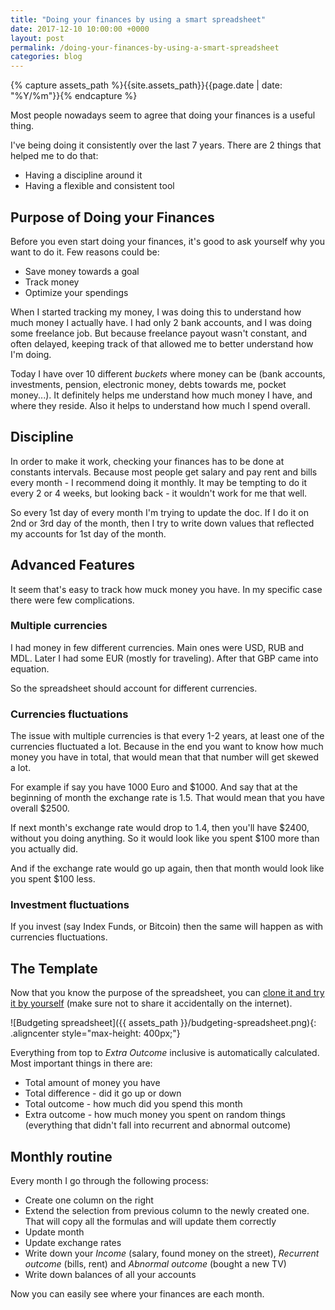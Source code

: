 ```yaml
---
title: "Doing your finances by using a smart spreadsheet"
date: 2017-12-10 10:00:00 +0000
layout: post
permalink: /doing-your-finances-by-using-a-smart-spreadsheet
categories: blog
---
```


{% capture assets_path %}{{site.assets_path}}{{page.date | date: "%Y/%m"}}{% endcapture %}

Most people nowadays seem to agree that doing your finances is a useful thing.

I've being doing it consistently over the last 7 years.
There are 2 things that helped me to do that:

* Having a discipline around it
* Having a flexible and consistent tool

## Purpose of Doing your Finances

Before you even start doing your finances, it's good to ask yourself why you want to do it.
Few reasons could be:

* Save money towards a goal
* Track money
* Optimize your spendings

When I started tracking my money, I was doing this to understand how much money I actually have.
I had only 2 bank accounts, and I was doing some freelance job.
But because freelance payout wasn't constant, and often delayed, keeping track of that allowed me to better understand how I'm doing.

Today I have over 10 different _buckets_ where money can be (bank accounts, investments, pension, electronic money, debts towards me, pocket money...). It definitely helps me understand how much money I have, and where they reside. Also it helps to understand how much I spend overall.

## Discipline

In order to make it work, checking your finances has to be done at constants intervals.
Because most people get salary and pay rent and bills every month - I recommend doing it monthly.
It may be tempting to do it every 2 or 4 weeks, but looking back - it wouldn't work for me that well.

So every 1st day of every month I'm trying to update the doc.
If I do it on 2nd or 3rd day of the month, then I try to write down values that reflected my accounts for 1st day of the month.

## Advanced Features

It seem that's easy to track how muck money you have.
In my specific case there were few complications.

### Multiple currencies

I had money in few different currencies.
Main ones were USD, RUB and MDL.
Later I had some EUR (mostly for traveling).
After that GBP came into equation.

So the spreadsheet should account for different currencies.

### Currencies fluctuations

The issue with multiple currencies is that every 1-2 years, at least one of the currencies fluctuated a lot.
Because in the end you want to know how much money you have in total, that would mean that that number will get skewed a lot.

For example if say you have 1000 Euro and $1000.
And say that at the beginning of month the exchange rate is 1.5.
That would mean that you have overall $2500.

If next month's exchange rate would drop to 1.4, then you'll have $2400, without you doing anything.
So it would look like you spent $100 more than you actually did.

And if the exchange rate would go up again, then that month would look like you spent $100 less.

### Investment fluctuations

If you invest (say Index Funds, or Bitcoin) then the same will happen as with currencies fluctuations.

## The Template

Now that you know the purpose of the spreadsheet, you can [clone it and try it by yourself](https://goo.gl/rdJRcp) (make sure not to share it accidentally on the internet).

![Budgeting spreadsheet]({{ assets_path }}/budgeting-spreadsheet.png){: .aligncenter style="max-height: 400px;"}

Everything from top to _Extra Outcome_ inclusive is automatically calculated.
Most important things in there are:

* Total amount of money you have
* Total difference - did it go up or down
* Total outcome - how much did you spend this month
* Extra outcome - how much money you spent on random things (everything that didn't fall into recurrent and abnormal outcome)

## Monthly routine

Every month I go through the following process:

* Create one column on the right
* Extend the selection from previous column to the newly created one. That will copy all the formulas and will update them correctly
* Update month
* Update exchange rates
* Write down your _Income_ (salary, found money on the street), _Recurrent outcome_ (bills, rent) and _Abnormal outcome_ (bought a new TV)
* Write down balances of all your accounts

Now you can easily see where your finances are each month.
